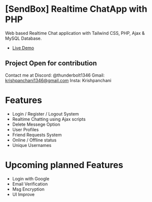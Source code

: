 # [SendBox] Realtime ChatApp with PHP 
Web based Realtime Chat application with Tailwind CSS, PHP, Ajax &amp; MySQL Database.

* [Live Demo](https://www.thunderdevelops.in/sendbox)

## Project Open for contribution
Contact me at 
Discord: @thunderbolt1346
Gmail: krishpanchani1346@gmail.com
Insta: Krishpanchani

# Features

* Login / Register / Logout System
* Realtime Chatting using Ajax scripts
* Delete Messege Option
* User Profiles
* Friend Requests System
* Online / Offline status
* Unique Usernames

# Upcoming planned Features

* Login with Google
* Email Verification
* Msg Encryption
* UI Improve

